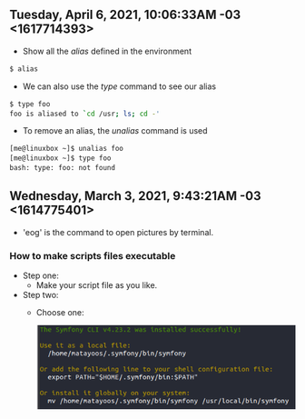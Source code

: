 ## Tuesday, April 6, 2021, 10:06:33AM -03 <1617714393>

- Show all the *alias* defined in the environment

```bash
$ alias
```

- We can also use the *type* command to see our alias

```bash
$ type foo
foo is aliased to `cd /usr; ls; cd -'
```

- To remove an alias, the *unalias* command is used

```bash
[me@linuxbox ~]$ unalias foo
[me@linuxbox ~]$ type foo
bash: type: foo: not found
```

## Wednesday, March 3, 2021, 9:43:21AM -03 <1614775401>

- 'eog' is the command to open pictures by terminal.

### How to make scripts files executable

- Step one:
  - Make your script file as you like.
- Step two:
  - Choose one:
    
    ![Thanks Symfony CLI](imgs/symfonyCLIScript.png)
